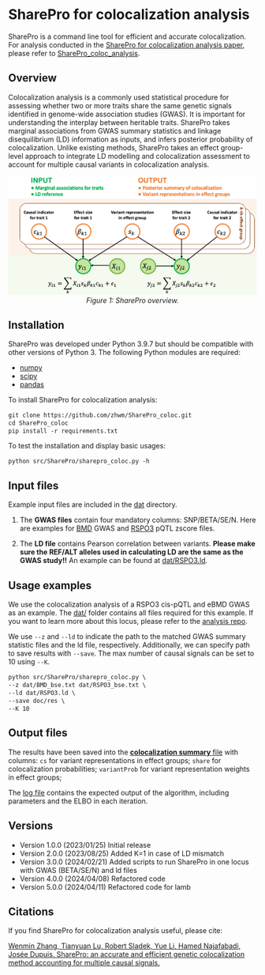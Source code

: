 # SharePro for colocalization analysis

SharePro is a command line tool for efficient and accurate colocalization. For analysis conducted in the [SharePro for colocalization analysis paper](https://doi.org/10.1101/2023.07.24.550431), please refer to [SharePro_coloc_analysis](https://github.com/zhwm/sharepro_coloc_analysis).

## Overview 

Colocalization analysis is a commonly used statistical procedure for assessing whether two or more traits share the same genetic signals identified in genome-wide association studies (GWAS). It is important for understanding the interplay between heritable traits.
SharePro takes marginal associations from GWAS summary statistics and linkage disequilibrium (LD) information as inputs, and infers posterior probability of colocalization. Unlike existing methods, SharePro takes an effect group-level approach to integrate LD modelling and colocalization assessment to account for multiple causal variants in colocalization analysis.

<p align="center">
  <img src="doc/SharePro_loc.png" alt="example image">
  <br>
  <em>Figure 1: SharePro overview.</em>
</p>

## Installation

SharePro was developed under Python 3.9.7 but should be compatible with other versions of Python 3. The following Python modules are required:

* [numpy](http://www.numpy.org/)
* [scipy](http://www.scipy.org/)
* [pandas](https://pandas.pydata.org/getpandas.html)

To install SharePro for colocalization analysis:

```
git clone https://github.com/zhwm/SharePro_coloc.git
cd SharePro_coloc
pip install -r requirements.txt 
``` 

To test the installation and display basic usages:
```
python src/SharePro/sharepro_coloc.py -h
```

## Input files

Example input files are included in the [dat](dat/) directory. 

1. The **GWAS files** contain four mandatory columns: SNP/BETA/SE/N. Here are examples for [BMD](dat/BMD_bse.txt) GWAS and [RSPO3](dat/RSPO3_bse.txt) pQTL zscore files.

2. The **LD file** contains Pearson correlation between variants. **Please make sure the REF/ALT alleles used in calculating LD are the same as the GWAS study!!** An example can be found at [dat/RSPO3.ld](dat/RSPO3.ld).

## Usage examples

We use the colocalization analysis of a RSPO3 cis-pQTL and eBMD GWAS as an example. The [dat/](dat/) folder contains all files required for this example.
If you want to learn more about this locus, please refer to the [analysis repo](https://github.com/zhwm/SharePro_coloc_analysis/tree/main/dat).

We use `--z` and `--ld` to indicate the path to the matched GWAS summary statistic files and the ld file, respectively. Additionally, we can specify path to save results with `--save`. The max number of causal signals can be set to 10 using `--K`.

```
python src/SharePro/sharepro_coloc.py \
--z dat/BMD_bse.txt dat/RSPO3_bse.txt \
--ld dat/RSPO3.ld \
--save doc/res \
--K 10
```

## Output files

The results have been saved into the [**colocalization summary** file](doc/res.sharepro.txt) with columns:
`cs` for variant representations in effect groups; 
`share` for colocalization probabilities;
`variantProb` for variant representation weights in effect groups;

The [log file](doc/res.sharepro.log) contains the expected output of the algorithm, including parameters and the ELBO in each iteration.

## Versions
* Version 1.0.0 (2023/01/25) Initial release
* Version 2.0.0 (2023/08/25) Added K=1 in case of LD mismatch
* Version 3.0.0 (2024/02/21) Added scripts to run SharePro in one locus with GWAS (BETA/SE/N) and ld files
* Version 4.0.0 (2024/04/08) Refactored code
* Version 5.0.0 (2024/04/11) Refactored code for lamb

## Citations

If you find SharePro for colocalization analysis useful, please cite:

[Wenmin Zhang, Tianyuan Lu, Robert Sladek, Yue Li, Hamed Najafabadi, Josée Dupuis. SharePro: an accurate and efficient genetic colocalization method accounting for multiple causal signals.](https://doi.org/10.1101/2023.07.24.550431)